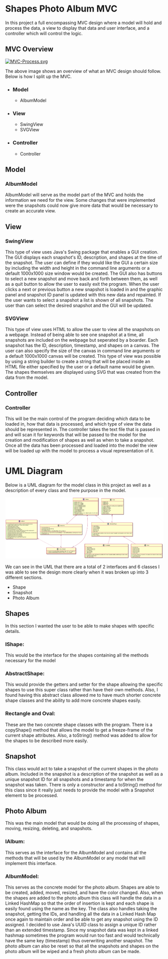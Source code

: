 # Shapes Photo Album MVC

In this project a full encompassing MVC design where a model will hold and process the data, a view
to display that data and user interface, and a controller which will control the logic.

## MVC Overview

<p><a href="https://commons.wikimedia.org/wiki/File:MVC-Process.svg#/media/File:MVC-Process.svg"><img src="https://upload.wikimedia.org/wikipedia/commons/a/a0/MVC-Process.svg" alt="MVC-Process.svg" width="436" height="480"></a><br></p>

The above image shows an overview of what an MVC design should follow. Below is how I split up
the MVC.

- ### Model
    - AlbumModel
- ### View
    - SwingView
    - SVGView
- ### Controller
    - Controller

## Model

### AlbumModel

AlbumModel will serve as the model part of the MVC and holds the information we need for the
view. Some changes that were implemented were the snapshots could now give more data that would
be necessary to create an accurate view.

## View

### SwingView

This type of view uses Java's Swing package that enables a GUI creation. The GUI displays each
snapshot's ID, description, and shapes at the time of the snapshot. The user can define if they
would like the GUI a certain size by including the width and height in the command line
arguments or a default 1000x1000 size window would be created. The GUI also has buttons to select a
new snapshot and move back and forth between them, as well as a quit button to allow the user to
easily exit the program. When the user clicks a next or previous button a new snapshot is loaded in
and the graphic panel and snapshot ID panel is updated with this new data and repainted. If the user
wants to select a snapshot a list is shown of all snapshots. The user than can select the desired
snapshot and the GUI will be updated.

### SVGView

This type of view uses HTML to allow the user to view all the snapshots on a webpage. Instead of
being able to see one snapshot at a time, all snapshots are included on the webpage but
seperated by a boarder. Each snapshot has the ID, description, timestamp, and shapes on a canvas.
The user can also specify the size of the canvas in command line arguments or a default 
1000x1000 canvas will be created. This type of view was possible by using a string builder to 
create a string that will be placed inside an HTML file either specified by the user or a 
default name would be given. The shapes themselves are displayed using SVG that was created from 
the data from the model.

## Controller

### Controller

This will be the main control of the program deciding which data to be loaded in, how that data 
is processed, and which type of view the data should be represented in. The controller takes the 
text file that is passed in and will scan it for keywords that will be passed to the model for 
the creation and modification of shapes as well as when to take a snapshot. Once all the data 
has been processed and loaded into the model the view will be loaded up with the model to 
process a visual representation of it.

# UML Diagram

Below is a UML diagram for the model class in this project as well as a description of every 
class and there purpose in the model.


<img src="resources/UML.png">

We can see in the UML that there are a total of 2 interfaces and 6 classes I was able to see the
design more clearly when it was broken up into 3 different sections.

- Shape
- Snapshot
- Photo Album

## Shapes

In this section I wanted the user to be able to make shapes with specific details.

### IShape:

This would be the interface for the shapes containing all the methods necessary for the model

### AbstractShape:

This would provide the getters and setter for the shape allowing the specific shapes to use this
super class rather than have their own methods. Also, I found having this abstract class allowed me
to have much shorter concrete shape classes and the ability to add more concrete shapes easily.

### Rectangle and Oval:

These are the two concrete shape classes with the program. There is a copyShape() method that allows
the model to get a freeze-frame of the current shape attributes. Also, a toString()
method was added to allow for the shapes to be described more easily.

## Snapshot

This class would act to take a snapshot of the current shapes in the photo album. Included in the
snapshot is a description of the snapshot as well as a unique snapshot ID for all snapshots and a
timestamp for when the snapshot was taken. There is only a constructor and a toString()
method for this class since it really just needs to provide the model with a Snapshot element to be
processed.

## Photo Album

This was the main model that would be doing all the processing of shapes, moving, resizing,
deleting, and snapshots.

### IAlbum:

This serves as the interface for the AlbumModel and contains all the methods that will be used by
the AlbumModel or any model that will implement this interface.

### AlbumModel:

This serves as the concrete model for the photo album. Shapes are able to be created, added, moved,
resized, and have the color changed. Also, when the shapes are added to the photo album this class
will handle the data in a Linked HashMap so that the order of insertion is kept and each shape is
easily found using the name as the key. The class also handles taking the snapshot, getting the IDs,
and handling all the data in a Linked Hash Map once again to maintain order and be able to get any
snapshot using the ID assigned. I decided to use Java's UUID class to assign a unique ID rather than
an extended timestamp. Since my snapshot data was kept in a linked hashmap sometimes the program
would run too fast and would technically have the same key (timestamp) thus overwriting another
snapshot. The photo album can also be reset so that all the snapshots and shapes on the
photo album will be wiped and a fresh photo album can be made.
